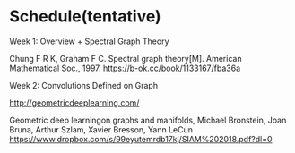 # Schedule(tentative)

Week 1: Overview + Spectral Graph Theory

Chung F R K, Graham F C. Spectral graph theory[M]. American Mathematical Soc., 1997. https://b-ok.cc/book/1133167/fba36a

Week 2: Convolutions Defined on Graph

http://geometricdeeplearning.com/

Geometric deep learningon graphs and manifolds, Michael Bronstein, Joan Bruna, Arthur Szlam, Xavier Bresson, Yann LeCun  https://www.dropbox.com/s/99eyutemrdb17kj/SIAM%202018.pdf?dl=0

